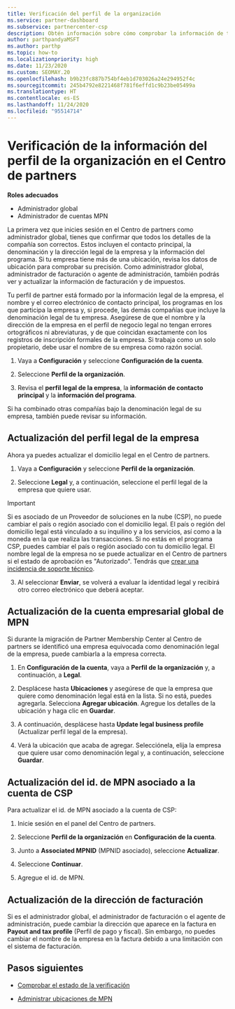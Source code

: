 ```yaml
---
title: Verificación del perfil de la organización
ms.service: partner-dashboard
ms.subservice: partnercenter-csp
description: Obtén información sobre cómo comprobar la información de tu empresa, como el contacto principal, la dirección y la información del programa. También puedes actualizar el domicilio legal y la dirección de facturación.
author: parthpandyaMSFT
ms.author: parthp
ms.topic: how-to
ms.localizationpriority: high
ms.date: 11/23/2020
ms.custom: SEOMAY.20
ms.openlocfilehash: b9b23fc887b754bf4eb1d703026a24e294952f4c
ms.sourcegitcommit: 245b4792e8221468f781f6effd1c9b23be05499a
ms.translationtype: HT
ms.contentlocale: es-ES
ms.lasthandoff: 11/24/2020
ms.locfileid: "95514714"
---
```

# <a name="verify-your-organization-profile-information-in-partner-center"></a>Verificación de la información del perfil de la organización en el Centro de partners

**Roles adecuados**

- Administrador global
- Administrador de cuentas MPN

La primera vez que inicies sesión en el Centro de partners como administrador global, tienes que confirmar que todos los detalles de la compañía son correctos. Estos incluyen el contacto principal, la denominación y la dirección legal de la empresa y la información del programa. Si tu empresa tiene más de una ubicación, revisa los datos de ubicación para comprobar su precisión. Como administrador global, administrador de facturación o agente de administración, también podrás ver y actualizar la información de facturación y de impuestos.

Tu perfil de partner está formado por la información legal de la empresa, el nombre y el correo electrónico de contacto principal, los programas en los que participa la empresa y, si procede, las demás compañías que incluye la denominación legal de tu empresa. Asegúrese de que el nombre y la dirección de la empresa en el perfil de negocio legal no tengan errores ortográficos ni abreviaturas, y de que coincidan exactamente con los registros de inscripción formales de la empresa. Si trabaja como un solo propietario, debe usar el nombre de su empresa como razón social.

1. Vaya a **Configuración** y seleccione **Configuración de la cuenta**.
 
1. Seleccione **Perfil de la organización**. 

2. Revisa el **perfil legal de la empresa**, la **información de contacto principal** y la **información del programa**.

Si ha combinado otras compañías bajo la denominación legal de su empresa, también puede revisar su información. 

## <a name="update-your-legal-business-profile"></a>Actualización del perfil legal de la empresa

Ahora ya puedes actualizar el domicilio legal en el Centro de partners.

1. Vaya a **Configuración** y seleccione **Perfil de la organización**.


2. Seleccione **Legal** y, a continuación, seleccione el perfil legal de la empresa que quiere usar.

>[!Important]
>Si es asociado de un Proveedor de soluciones en la nube (CSP), no puede cambiar el país o región asociado con el domicilio legal. El país o región del domicilio legal está vinculado a su inquilino y a los servicios, así como a la moneda en la que realiza las transacciones. Si no estás en el programa CSP, puedes cambiar el país o región asociado con tu domicilio legal. El nombre legal de la empresa no se puede actualizar en el Centro de partners si el estado de aprobación es "Autorizado". Tendrás que [crear una incidencia de soporte técnico](https://partner.microsoft.com/dashboard/support/csp/servicerequests/create?stage=2&topicid=eb74583c-61b3-2124-bffc-00920e0ae772).

3. Al seleccionar **Enviar**, se volverá a evaluar la identidad legal y recibirá otro correo electrónico que deberá aceptar.

## <a name="update-your-mpn-global-business-account"></a>Actualización de la cuenta empresarial global de MPN

Si durante la migración de Partner Membership Center al Centro de partners se identificó una empresa equivocada como denominación legal de la empresa, puede cambiarla a la empresa correcta.

1. En **Configuración de la cuenta**, vaya a **Perfil de la organización** y, a continuación, a **Legal**.

1.  Desplácese hasta **Ubicaciones** y asegúrese de que la empresa que quiere como denominación legal está en la lista. Si no está, puedes agregarla. Selecciona **Agregar ubicación**. Agregue los detalles de la ubicación y haga clic en **Guardar**.

2. A continuación, desplácese hasta **Update legal business profile** (Actualizar perfil legal de la empresa).

3. Verá la ubicación que acaba de agregar. Selecciónela, elija la empresa que quiere usar como denominación legal y, a continuación, seleccione **Guardar**.

## <a name="update-your-mpn-id-associated-with-your-csp-account"></a>Actualización del id. de MPN asociado a la cuenta de CSP

Para actualizar el id. de MPN asociado a la cuenta de CSP:

1. Inicie sesión en el panel del Centro de partners.
 
1. Seleccione **Perfil de la organización** en **Configuración de la cuenta**.

1. Junto a **Associated MPNID** (MPNID asociado), seleccione **Actualizar**.
 
1. Seleccione **Continuar**.
 
1. Agregue el id. de MPN.


## <a name="update-your-billing-address"></a>Actualización de la dirección de facturación

Si es el administrador global, el administrador de facturación o el agente de administración, puede cambiar la dirección que aparece en la factura en **Payout and tax profile** (Perfil de pago y fiscal). Sin embargo, no puedes cambiar el nombre de la empresa en la factura debido a una limitación con el sistema de facturación.

## <a name="next-steps"></a>Pasos siguientes


- [Comprobar el estado de la verificación](verification-responses.md)
 
- [Administrar ubicaciones de MPN](manage-locations.md)



